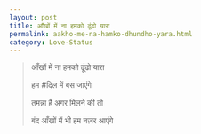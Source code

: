 ```yaml
---
layout: post
title: आँखों में ना हमको ढूंढो यारा
permalink: aakho-me-na-hamko-dhundho-yara.html
category: Love-Status
---
```

> आँखों में ना हमको ढूंढो यारा
> 
> हम #दिल में बस जाएंगे
> 
> तमन्ना है अगर मिलने की तो
> 
> बंद आँखों में भी हम नज़र आएंगे
